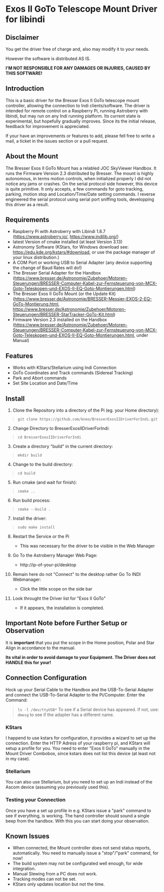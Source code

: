 # Exos II GoTo Telescope Mount Driver for libindi

## Disclaimer
You get the driver free of charge and, also may modify it to your needs.

However the software is distributed AS IS.

**I'M NOT RESPONSIBLE FOR ANY DAMAGES OR INJURIES, CAUSED BY THIS SOFTWARE!**

## Introduction
This is a basic driver for the Bresser Exos II GoTo telescope mount controller, allowing the connection to Indi clients/software.
The driver is intended for remote control on a Raspberry Pi, running Astroberry with libindi, but may run on any Indi running platform.
Its current state is experimental, but hopefully gradually improves.
Since its the initial release, feedback for improvement is appreciated.

If your have an improvements or features to add, please fell free to write a mail, a ticket in the issues section or a pull request.

## About the Mount
The Bresser Exos II GoTo Mount has a relabled JOC SkyViewer Handbox. It runs the Firmware Version 2.3 distributed by Bresser.
The mount is highly autonomous, in terms motion controls, when initialized properly I did not notice any jams or crashes.
On the serial protocol side however, this device is quite primitive. 
It only accepts, a few commands for goto tracking, parking, motion stop and Location/Time/Date setting commands.
I reverse engineered the serial protocol using serial port sniffing tools, developping this driver as a result. 

## Requirements
- Raspberry Pi with Astroberry with Libindi 1.8.7 (https://www.astroberry.io/, https://www.indilib.org/)
- latest Version of cmake installed (at least Version 3.13)
- Astronomy Software (KStars, for Windows download see: https://edu.kde.org/kstars/#download, or use the package manager of your linux distribution.)
- A COM Port or working USB to Serial Adapter (any device supporting the change of Baud Rates will do!)
- The Bresser Serial Adapter for the Handbox (https://www.bresser.de/Astronomie/Zubehoer/Motoren-Steuerungen/BRESSER-Computer-Kabel-zur-Fernsteuerung-von-MCX-Goto-Teleskopen-und-EXOS-II-EQ-Goto-Montierungen.html)
- The Bresser Exos II GoTo Mount (or the Update Kit) (https://www.bresser.de/Astronomie/BRESSER-Messier-EXOS-2-EQ-GoTo-Montierung.html, https://www.bresser.de/Astronomie/Zubehoer/Motoren-Steuerungen/BRESSER-StarTracker-GoTo-Kit.html)
- Firmware Version 2.3 installed on the Handbox (https://www.bresser.de/Astronomie/Zubehoer/Motoren-Steuerungen/BRESSER-Computer-Kabel-zur-Fernsteuerung-von-MCX-Goto-Teleskopen-und-EXOS-II-EQ-Goto-Montierungen.html, under Manual)

## Features
- Works with KStars/Stellarium using Indi Connection
- GoTo Coordinates and Track commands (Sidereal Tracking)
- Park and Abort commands
- Set Site Location and Date/Time

## Install
1. Clone the Repository into a directory of the Pi (eg. your Home directory):
> ``git clone https://github.com/kneo/BresserExosIIDriverForIndi.git``

2. Change Directory to BresserExosIIDriverForIndi:
> ``cd BresserExosIIDriverForIndi``

3. Create a directory "build" in the current directory:
> ``mkdir build``

4. Change to the build directory:
> ``cd build``

5. Run cmake (and wait for finish):
> ``cmake ..``

6. Run build process:
> ``cmake --build .``

7. Install the driver:
> ``sudo make install``

8. Restart the Service or the Pi
	- This was necessary for the driver to be visible in the Web Manager

9. Go To the Astroberry Manager Web Page:
	- http://ip-of-your-pi/desktop

10. Remain here do not "Connect" to the desktop rather Go To INDI Webmanager:
	- Click the little scope on the side bar

11. Look throught the Driver list for "Exos II GoTo"
	- If it appears, the installation is completed.

## Important Note before Further Setup or Observation
It is **important** that you put the scope in the Home position, Polar and Star Align in accordance to the manual.

**Its vital in order to avoid damage to your Equipment. The Driver does not HANDLE this for your!**

## Connection Configuration
Hock up your Serial Cable to the Handbox and the USB-To-Serial Adapter and connect the USB-To-Serial Adapter to the Pi/Computer.
Enter the Command:
> ``ls -l /dev/ttyUSB*``
To see if a Serial device has appeared.
If not, use:
> ``dmesg``
to see if the adapter has a different name.

### KStars
I happend to use kstars for configuration, it provides a wizard to set up the connection.
Enter the HTTP Adress of your raspberry pi, and KStars will setup a profile for you.
You need to enter "Exos II GoTo" manually in the Mount Driver Combobox, since kstars does not list this device (at least not in my case).

### Stellarium
You can also use Stellarium, but you need to set up an Indi instead of the Ascom device (assuming you previously used this).

### Testing your Connection
Once you have a set up profile in e.g. KStars issue a "park" command to see if everything, is working. 
The hand controller should sound a single beep from the handbox.
With this you can start doing your observation.

## Known Issues
- When connected, the Mount controller does not send status reports, automatically. You need to manually issue a "stop"/"park" command, for now!
- The build system may not be configurated well enough, for wide integration.
- Manual Slewing from a PC does not work.
- Tracking modes can not be set.
- KStars only updates location but not the time.